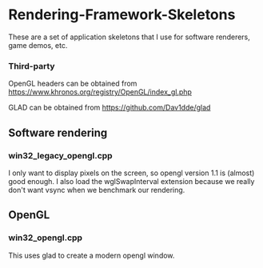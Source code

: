 # Rendering-Framework-Skeletons
These are a set of application skeletons that I use for software renderers, game demos, etc.

### Third-party
OpenGL headers can be obtained from https://www.khronos.org/registry/OpenGL/index_gl.php

GLAD can be obtained from https://github.com/Dav1dde/glad

## Software rendering
### win32_legacy_opengl.cpp
I only want to display pixels on the screen, so opengl version 1.1 is (almost) good enough. I also load the wglSwapInterval extension because we really don't want vsync when we benchmark our rendering.

## OpenGL
### win32_opengl.cpp
This uses glad to create a modern opengl window.
